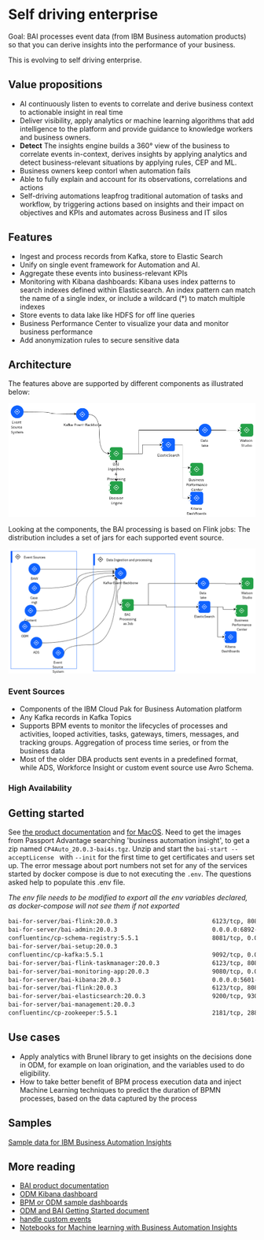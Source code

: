 # Self driving enterprise

Goal: BAI processes event data (from IBM Business automation products) so that you can derive insights into the performance of your business.

This is evolving to self driving enterprise.

## Value propositions

* AI continuously listen to events to correlate and derive business context to actionable insight in real time
* Deliver visibility, apply analytics or machine learning algorithms that add intelligence to the platform and 
provide guidance to knowledge workers and business owners.
* **Detect** The insights engine builds a 360° view of the business to correlate events in-context, derives insights by applying analytics and detect business-relevant situations by applying rules, CEP and ML. 
* Business owners keep contorl when automation fails
* Able to fully explain and account for its observations, correlations and actions
* Self-driving automations leapfrog traditional automation of tasks and workflow, by triggering actions 
based on insights and their impact on objectives and KPIs and automates across Business and IT silos

## Features

* Ingest and process records from Kafka, store to Elastic Search
* Unify on single event framework for Automation and AI.
* Aggregate these events into business-relevant KPIs
* Monitoring with Kibana dashboards: Kibana uses index patterns to search indexes defined within Elasticsearch. An index pattern can match the name of a single index, or include a wildcard (*) to match multiple indexes
* Store events to data lake like HDFS for off line queries
* Business Performance Center to visualize your data and monitor business performance
* Add anonymization rules to secure sensitive data

## Architecture

The features above are supported by different components as illustrated below:

![](./images/BAI_HL.png)

Looking at the components, the BAI processing is based on Flink jobs: The distribution includes a set of jars for each supported event source.

![](./images/BAI_details.png)

### Event Sources

* Components of the IBM Cloud Pak for Business Automation platform
* Any Kafka records in Kafka Topics
* Supports BPM events to monitor the lifecycles of processes and activities, looped activities, 
tasks, gateways, timers, messages, and tracking groups. Aggregation of process time series, or from the business data
* Most of the older DBA products sent events in a predefined format, while ADS, Workforce Insight or custom event source use Avro Schema.

### High Availability


## Getting started

See [the product documentation](https://www.ibm.com/docs/en/cloud-paks/cp-biz-automation/21.0.x?topic=installing-business-automation-insights-without-kubernetes) 
and [for MacOS](https://www.ibm.com/docs/en/cloud-paks/cp-biz-automation/21.0.x?topic=kubernetes-installing-macos).
Need to get the images from Passport Advantage searching 'business automation insight', to get a zip named 
`CP4Auto_20.0.3-bai4s.tgz`. Unzip and start the `bai-start --acceptLicense ` with `--init` for the first time to get certificates and users set up.
The error message about port numbers not set for any of the services started by docker compose is due to not executing 
the `.env`. The questions asked help to populate this .env file.

*The env file needs to be modified to export all the env variables declared, as docker-compose will not see them if not exported*

```sh
bai-for-server/bai-flink:20.0.3                           6123/tcp, 8081/tcp                                     data_processors-deployer_1
bai-for-server/bai-admin:20.0.3                           0.0.0.0:6892->6892/tcp                                 data_admin_1
confluentinc/cp-schema-registry:5.5.1                     8081/tcp, 0.0.0.0:8084->8084/tcp                       data_schema-registry_1
bai-for-server/bai-setup:20.0.3                                                                     data_setup_1
confluentinc/cp-kafka:5.5.1                               9092/tcp, 0.0.0.0:29092->29092/tcp                     data_kafka_1
bai-for-server/bai-flink-taskmanager:20.0.3               6123/tcp, 8081/tcp                                     data_taskmanager_1
bai-for-server/bai-monitoring-app:20.0.3                  9080/tcp, 0.0.0.0:9443->9443/tcp                       data_business-performance-center_1
bai-for-server/bai-kibana:20.0.3                          0.0.0.0:5601->5601/tcp                                 data_kibana_1
bai-for-server/bai-flink:20.0.3                           6123/tcp, 8081/tcp                                     data_jobmanager_1
bai-for-server/bai-elasticsearch:20.0.3                   9200/tcp, 9300/tcp                                     data_elasticsearch_1
bai-for-server/bai-management:20.0.3                                                                  data_management_1
confluentinc/cp-zookeeper:5.5.1                           2181/tcp, 2888/tcp, 0.0.0.0:2121->2121/tcp, 3888/tcp   data_zookeeper_1
```

## Use cases

* Apply analytics with Brunel library to get insights on the decisions done in ODM, for example on loan origination, and the variables used to do eligibility.
* How to take better benefit of BPM process execution data and inject Machine Learning techniques to predict the duration of BPMN processes, 
based on the data captured by the process

## Samples

[Sample data for IBM Business Automation Insights](https://github.com/icp4a/bai-data-samples)

## More reading

* [BAI product documentation](https://www.ibm.com/docs/en/cloud-paks/cp-biz-automation/21.0.x?topic=services-business-automation-insights)
* [ODM Kibana dashboard](https://www.ibm.com/docs/en/cloud-paks/cp-biz-automation/21.0.x?topic=dashboards-odm-decisions)
* [BPM or ODM sample dashboards](https://www.ibm.com/docs/en/cloud-paks/cp-biz-automation/21.0.x?topic=insights-samples)
* [ODM and BAI Getting Started document](https://github.com/ODMDev/decisions-bai-gettingstarted)
* [handle custom events](https://github.com/icp4a/bai-emitter-samples)
* [Notebooks for Machine learning with Business Automation Insights](https://github.com/IBM-DBA/bai-ai-samples)